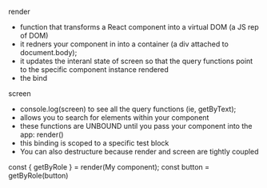 
render
- function that transforms a React component into a virtual DOM (a JS rep of DOM)
- it redners your component in into a container (a div attached to document.body);
- it updates the interanl state of screen so that the query functions point to the specific component instance rendered
- the bind


screen
- console.log(screen) to see all the query functions (ie, getByText);
- allows you to search for elements within your component
- these functions are UNBOUND until you pass your component into the app: render(<App>)
- this binding  is scoped to a specific test block
- You can also destructure because render and screen are tightly coupled

const { getByRole } = render(My component);
const button = getByRole(button)
